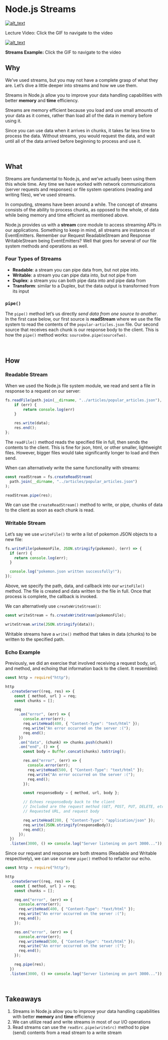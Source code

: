 # Node.js Streams

[![alt_text](/assets/images/lectures/Node-Streams-Lecture-high.gif)](https://vimeo.com/520711445)

Lecture Video: Click the GIF to navigate to the video

[![alt_text](/assets/images/lectures/Node-Streams-Example-high.gif)](https://vimeo.com/520747969)

**Streams Example:** Click the GIF to navigate to the video

## Why

We’ve used streams, but you may not have a complete grasp of what they are. Let’s dive a little deeper into streams and how we use them.

Streams in Node.js allow you to improve your data handling capabilities with better **memory** and **time** efficiency.

Streams are memory efficient because you load and use small amounts of your data as it comes, rather than load all of the data in memory before using it.

Since you can use data when it arrives in chunks, it takes far less time to process the data. Without streams, you would request the data, and wait until all of the data arrived before beginning to process and use it.

<br>

## What

Streams are fundamental to Node.js, and we’ve actually been using them this whole time. Any time we have worked with network communications (server requests and responses) or file system operations (reading and writing files), we’ve used streams.

In computing, streams have been around a while. The concept of streams consists of the ability to process chunks, as opposed to the whole, of data while being memory and time efficient as mentioned above.

Node.js provides us with a **stream** core module to access streaming APIs in our applications. Something to keep in mind, all streams are instances of EventEmitters. Remember our Request ReadableStream and Response WritableStream being EventEmitters? Well that goes for several of our file system methods and operations as well.

### Four Types of Streams

- **Readable**: a stream you can pipe data from, but not pipe into.
- **Writable**: a stream you can pipe data into, but not pipe from
- **Duplex**: a stream you can both pipe data into and pipe data from
- **Transform**: similar to a Duplex, but the data output is transformed from its input

### `pipe()`

The `pipe()` method let’s us directly _send data from one source to another_. In the first case below, our first source is **readStream** where we use the file system to read the contents of the `popular-articles.json` file. Our second source that receives each chunk is our response body to the client. This is how the `pipe()` method works: `sourceOne.pipe(sourceTwo)`.

<br>

## How

### Readable Stream

When we used the Node.js file system module, we read and sent a file in response to a request on our server:

```js
fs.readFile(path.join(__dirname, "../articles/popular_articles.json"), (err, data) => {
    if (err) {
        return console.log(err)
    }

    res.write(data);
    res.end();
};
```

The `readFile()` method reads the specified file in full, then sends the contents to the client. This is fine for json, html, or other smaller, lightweight files. However, bigger files would take significantly longer to load and then send.

When can alternatively write the same functionality with streams:

```js
const readStream = fs.createReadStream(
  path.join(__dirname, "../articles/popular_articles.json")
);

readStream.pipe(res);
```

We can use the `createReadStream()` method to write, or pipe, chunks of data to the client as soon as each chunk is read.

### Writable Stream

Let’s say we use `writeFile()` to write a list of pokemon JSON objects to a new file:

```js
fs.writeFile(pokemonFile, JSON.stringify(pokemon), (err) => {
  if (err) {
    return console.log(err);
  }

  console.log("pokemon.json written successfully!");
});
```

Above, we specify the path, data, and callback into our `writeFile()` method. The file is created and data written to the file in full. Once that process is complete, the callback is invoked.

We can alternatively use `createWriteStream()`:

```js
const writeStream = fs.createWriteStream(pokemonFile);

writeStream.write(JSON.stringify(data));
```

Writable streams have a `write()` method that takes in data (chunks) to be written to the specified path.

### Echo Example

Previously, we did an exercise that involved receiving a request body, url, and method, and echoing that information back to the client. It resembled:

```js
const http = require("http");

http
  .createServer((req, res) => {
    const { method, url } = req;
    const chunks = [];

    req
      .on("error", (err) => {
        console.error(err);
        req.writeHead(400, { "Content-Type": "text/html" });
        req.write("An error occurred on the server :(");
        req.end();
      })
      .on("data", (chunk) => chunks.push(chunk))
      .on("end", () => {
        const body = Buffer.concat(chunks).toString();

        res.on("error", (err) => {
          console.error(err);
          req.writeHead(500, { "Content-Type": "text/html" });
          req.write("An error occurred on the server :(");
          req.end();
        });

        const responseBody = { method, url, body };

        // Echoes responseBody back to the client
        // Included are the request method (GET, POST, PUT, DELETE, etc)
        // Requested URL, and request body

        req.writeHead(200, { "Content-Type": "application/json" });
        req.write(JSON.stringify(responseBody));
        req.end();
      });
  })
  .listen(3000, () => console.log("Server listening on port 3000..."));
```

Since our request and response are both streams (Readable and Writable respectively), we can use our new `pipe()` method to refactor our echo.

```js
const http = require("http");

http
  .createServer((req, res) => {
    const { method, url } = req;
    const chunks = [];

    req.on("error", (err) => {
      console.error(err);
      req.writeHead(400, { "Content-Type": "text/html" });
      req.write("An error occurred on the server :(");
      req.end();
    });

    res.on("error", (err) => {
      console.error(err);
      req.writeHead(500, { "Content-Type": "text/html" });
      req.write("An error occurred on the server :(");
      req.end();
    });

    req.pipe(res);
  })
  .listen(3000, () => console.log("Server listening on port 3000..."));
```

<br>

## Takeaways

1. Streams in Node.js allow you to improve your data handling capabilities with better **memory** and **time** efficiency
2. We can utilize read and write streams in most of our I/O operations
3. Read streams can use the `readSrc.pipe(writeSrc)` method to pipe (send) contents from a read stream to a write stream

<br>
